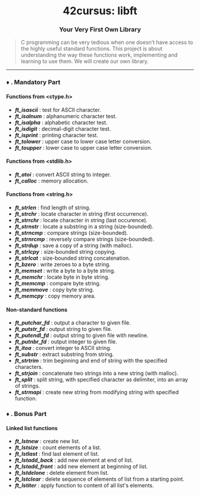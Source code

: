<div align="center">

# 42cursus: libft
### Your Very First Own Library
</div>

> C programming can be very tedious when one doesn’t have access to the highly useful
standard functions. This project is about understanding the way these functions work,
implementing and learning to use them. We will create our own library.

---

### ♦️ . Mandatory Part
#### Functions from <ctype.h>

- ***ft_isascii***	: test for ASCII character.
- ***ft_isalnum***	: alphanumeric character test.
- ***ft_isalpha***	: alphabetic character test.
- ***ft_isdigit***	: decimal-digit character test.
- ***ft_isprint***	: printing character test.
- ***ft_tolower***	: upper case to lower case letter conversion.
- ***ft_toupper***	: lower case to upper case letter conversion.

#### Functions from <stdlib.h>

- ***ft_atoi***	: convert ASCII string to integer.
- ***ft_calloc***	: memory allocation.

#### Functions from <string.h>

- ***ft_strlen***	: find length of string.
- ***ft_strchr***	: locate character in string (first occurrence).
- ***ft_strrchr***	: locate character in string (last occurence).
- ***ft_strnstr***	: locate a substring in a string (size-bounded).
- ***ft_strncmp***	: compare strings (size-bounded).
- ***ft_strnrcmp***	: reversely compare strings (size-bounded).
- ***ft_strdup***	: save a copy of a string (with malloc).
- ***ft_strlcpy***	: size-bounded string copying.
- ***ft_strlcat***	: size-bounded string concatenation.
- ***ft_bzero***	: write zeroes to a byte string.
- ***ft_memset***	: write a byte to a byte string.
- ***ft_memchr***	: locate byte in byte string.
- ***ft_memcmp***	: compare byte string.
- ***ft_memmove***	: copy byte string.
- ***ft_memcpy***	: copy memory area.

#### Non-standard functions

- ***ft_putchar_fd***	: output a character to given file.
- ***ft_putstr_fd***	: output string to given file.
- ***ft_putendl_fd***	: output string to given file with newline.
- ***ft_putnbr_fd***	: output integer to given file.
- ***ft_itoa***	: convert integer to ASCII string.
- ***ft_substr***	: extract substring from string.
- ***ft_strtrim***	: trim beginning and end of string with the specified characters.
- ***ft_strjoin***	: concatenate two strings into a new string (with malloc).
- ***ft_split***	: split string, with specified character as delimiter, into an array of strings.
- ***ft_strmapi***	: create new string from modifying string with specified function.

### ♦️ . Bonus Part
#### Linked list functions

- ***ft_lstnew***	: create new list.
- ***ft_lstsize***	: count elements of a list.
- ***ft_lstlast***	: find last element of list.
- ***ft_lstadd_back***	: add new element at end of list.
- ***ft_lstadd_front***	: add new element at beginning of list.
- ***ft_lstdelone***	: delete element from list.
- ***ft_lstclear***	: delete sequence of elements of list from a starting point.
- ***ft_lstiter***	: apply function to content of all list's elements.
